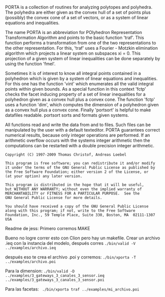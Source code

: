  
PORTA is a collection of routines for analyzing polytopes and
polyhedra. The polyhedra are either given as the convex hull of a set
of points plus (possibly) the convex cone of a set of vectors, or as a
system of linear equations and inequalities.

The name PORTA is an abbreviation for POlyhedron Representation
Transformation Algorithm and points to the basic function 'traf'.  This
function performs a transformation from one  of  the two
representations to the other representation.  For this, 'traf' uses a
Fourier - Motzkin elimination  algorithm which projects  a linear
system on subspaces xi = 0. This projection of a given  system  of
linear  inequalities  can  be  done separately by using the function
'fmel'.

Sometimes it is of interest to know all integral points contained  in
a  polyhedron  which  is given by a system of linear equations and
inequalities. For this one has the  function 'vint' which enumerates
all the valid integral points within given bounds.  As a special
function in this context 'fctp' checks the facet inducing property of a
set of linear inequalities for a polyhedron given as a convex hull plus
a convex cone.  The function 'fctp' uses a  function 'dim', which
computes the dimension of a polyhedron given as a convex hull plus a
convex cone.  Finally 'portsort' is helpful  to  make datafiles
readable.  portsort sorts and formats given systems.

All functions read and write the data from  and  to  files.  Such files
can be manipulated by the user with a default texteditor.  PORTA
guarantees correct numerical results, because only  integer operations
are  performed. If an arithmetic overflow occurs with the systems
integer arithmetic  then  the  computations can be restarted with a double
precision integer arithmetic.
 
    Copyright (C) 1997-2009 Thomas Christof, Andreas Loebel
 
    This program is free software; you can redistribute it and/or modify
    it under the terms of the GNU General Public License as published by
    the Free Software Foundation; either version 2 of the License, or
    (at your option) any later version.
 
    This program is distributed in the hope that it will be useful,
    but WITHOUT ANY WARRANTY; without even the implied warranty of
    MERCHANTABILITY or FITNESS FOR A PARTICULAR PURPOSE.  See the
    GNU General Public License for more details.
 
    You should have received a copy of the GNU General Public License
    along with this program; if not, write to the Free Software
    Foundation, Inc., 59 Temple Place, Suite 330, Boston, MA  02111-1307  USA



Readme de jess:
Primero corremos MAKE

Bueno no logre correr esto con Clion pero hay un makefile. Crear un archivo .ieq con la instancia del modelo, después corres
 ```./bin/valid -V ../examples/archivo.ieq ```

 después eso te crea el archivo .poi y corremos:
 ```./bin/xporta -T ../examples/archivo.poi```

Para la dimension:
 ```./bin/valid -D ../examples/3_gateways_3_canales_3_sensor.ieq ../examples/3_gateways_3_canales_3_sensor.poi```
 
Para las facetas:
`` ./bin/xporta traf ../examples/mi_archivo.poi``